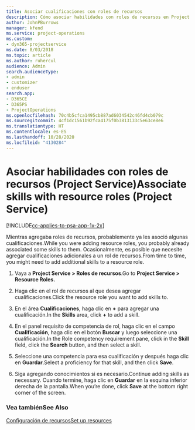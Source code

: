```yaml
---
title: Asociar cualificaciones con roles de recursos
description: Cómo asociar habilidades con roles de recursos en Project Service
author: JohnPBurrows
manager: kfend
ms.service: project-operations
ms.custom:
- dyn365-projectservice
ms.date: 8/03/2018
ms.topic: article
ms.author: ruhercul
audience: Admin
search.audienceType:
- admin
- customizer
- enduser
search.app:
- D365CE
- D365PS
- ProjectOperations
ms.openlocfilehash: 70c4b5cfca1495cb887ad6034542c46fd4cb079c
ms.sourcegitcommit: 4cf1dc1561b92fca4175f0b3813133c5e63ce8e6
ms.translationtype: HT
ms.contentlocale: es-ES
ms.lasthandoff: 10/28/2020
ms.locfileid: "4130284"
---
```

# <a name="associate-skills-with-resource-roles-project-service"></a><span data-ttu-id="b608e-103">Asociar habilidades con roles de recursos (Project Service)</span><span class="sxs-lookup"><span data-stu-id="b608e-103">Associate skills with resource roles (Project Service)</span></span>

[!INCLUDE[cc-applies-to-psa-app-1x-2x](../includes/cc-applies-to-psa-app-1x-2x.md)]

<span data-ttu-id="b608e-104">Mientras agregaba roles de recursos, probablemente ya les asoció algunas cualificaciones.</span><span class="sxs-lookup"><span data-stu-id="b608e-104">While you were adding resource roles, you probably already associated some skills to them.</span></span> <span data-ttu-id="b608e-105">Ocasionalmente, es posible que necesite agregar cualificaciones adicionales a un rol de recursos.</span><span class="sxs-lookup"><span data-stu-id="b608e-105">From time to time, you might need to add additional skills to a resource role.</span></span>  
  
1.  <span data-ttu-id="b608e-106">Vaya a **Project Service > Roles de recursos**.</span><span class="sxs-lookup"><span data-stu-id="b608e-106">Go to **Project Service > Resource Roles.**</span></span>  
  
2.  <span data-ttu-id="b608e-107">Haga clic en el rol de recursos al que desea agregar cualificaciones.</span><span class="sxs-lookup"><span data-stu-id="b608e-107">Click the resource role you want to add skills to.</span></span>  
  
3.  <span data-ttu-id="b608e-108">En el área **Cualificaciones**, haga clic en **+** para agregar una cualificación.</span><span class="sxs-lookup"><span data-stu-id="b608e-108">In the **Skills** area, click **+** to add a skill.</span></span>  
  
4.  <span data-ttu-id="b608e-109">En el panel requisito de competencia de rol, haga clic en el campo **Cualificación**, haga clic en el botón **Buscar** y luego seleccione una cualificación.</span><span class="sxs-lookup"><span data-stu-id="b608e-109">In the Role competency requirement pane, click in the **Skill** field, click the **Search** button,  and then select a skill.</span></span>  
  
5.  <span data-ttu-id="b608e-110">Seleccione una competencia para esa cualificación y después haga clic en **Guardar**.</span><span class="sxs-lookup"><span data-stu-id="b608e-110">Select a proficiency for that skill, and then click **Save**.</span></span>  
  
6.  <span data-ttu-id="b608e-111">Siga agregando conocimientos si es necesario.</span><span class="sxs-lookup"><span data-stu-id="b608e-111">Continue adding skills as necessary.</span></span> <span data-ttu-id="b608e-112">Cuando termine, haga clic en **Guardar** en la esquina inferior derecha de la pantalla.</span><span class="sxs-lookup"><span data-stu-id="b608e-112">When you’re done, click **Save** at the bottom right corner of the screen.</span></span>  
  
### <a name="see-also"></a><span data-ttu-id="b608e-113">Vea también</span><span class="sxs-lookup"><span data-stu-id="b608e-113">See Also</span></span>  
 [<span data-ttu-id="b608e-114">Configuración de recursos</span><span class="sxs-lookup"><span data-stu-id="b608e-114">Set up resources</span></span>](../psa/set-up-resources.md)
